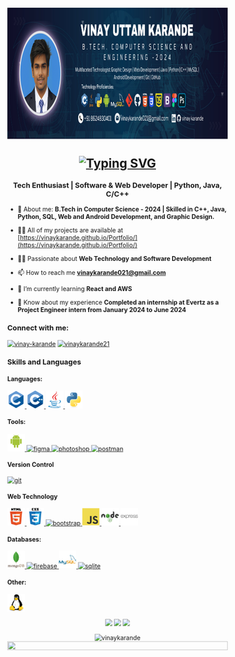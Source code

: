 <img src="https://github.com/Vinaykarande/Vinaykarande/blob/ccc5a76d51aae5888c17ad72ce40bb9d930a2eef/Banner.png"
    align="center" height="300" width="1000" />
<h1 align="center">
    <a href="https://git.io/typing-svg"><img src="https://readme-typing-svg.herokuapp.com?font=Fira+Code&weight=600&size=30&pause=1000&color=FFD500&center=true&width=435&lines=Welcome+to+my+world;I+am+Vinay+Karande" alt="Typing SVG" /></a>
</h1>
<h3 align="center">Tech Enthusiast | Software & Web Developer | Python, Java, C/C++</h3>

- 👤 About me: **B.Tech in Computer Science - 2024 | Skilled in C++, Java, Python, SQL, Web and Android Development, and Graphic Design.**

- 👨‍💻 All of my projects are available at
    [https://vinaykarande.github.io/Portfolio/](https://vinaykarande.github.io/Portfolio/)

- 🧑‍💻 Passionate about **Web Technology and Software Development**
  
- 📫 How to reach me **vinaykarande021@gmail.com**

- 🌱 I’m currently learning **React and AWS**

- 📄 Know about my experience **Completed an internship at Evertz as a Project Engineer intern from January 2024 to June 2024**

<h3 align="left">Connect with me:</h3>
<p align="left">
    <a href="https://linkedin.com/in/vinay-karande" target="blank"><img align="center"
            src="https://raw.githubusercontent.com/rahuldkjain/github-profile-readme-generator/master/src/images/icons/Social/linked-in-alt.svg"
            alt="vinay-karande" height="30" width="40" /></a>
    <a href="https://www.leetcode.com/vinaykarande21" target="blank"><img align="center"
            src="https://raw.githubusercontent.com/rahuldkjain/github-profile-readme-generator/master/src/images/icons/Social/leet-code.svg"
            alt="vinaykarande21" height="30" width="40" /></a>
</p>

<h3 align="left">Skills and Languages</h3>
<p align="left">
    <h4>Languages:</h4>
    <a href="https://www.cprogramming.com/" target="_blank" rel="noreferrer"> 
        <img src="https://raw.githubusercontent.com/devicons/devicon/master/icons/c/c-original.svg" alt="c" width="40" height="40"/> 
    </a> 
    <a href="https://www.w3schools.com/cpp/" target="_blank" rel="noreferrer"> 
        <img src="https://raw.githubusercontent.com/devicons/devicon/master/icons/cplusplus/cplusplus-original.svg" alt="cplusplus" width="40" height="40"/> 
    </a> 
    <a href="https://www.java.com" target="_blank" rel="noreferrer">
        <img src="https://raw.githubusercontent.com/devicons/devicon/master/icons/java/java-original.svg" alt="java" width="40" height="40" /> 
    </a>
    <a href="https://www.python.org" target="_blank" rel="noreferrer"> <img
        src="https://raw.githubusercontent.com/devicons/devicon/master/icons/python/python-original.svg"
        alt="python" width="40" height="40" /> 
    </a>
    <h4>Tools:</h4>
    <a href="https://developer.android.com" target="_blank" rel="noreferrer"> 
        <img
            src="https://raw.githubusercontent.com/devicons/devicon/master/icons/android/android-original-wordmark.svg"
            alt="android" width="40" height="40" /> 
    </a>
    <a href="https://www.figma.com/" target="_blank" rel="noreferrer"> 
        <img src="https://www.vectorlogo.zone/logos/figma/figma-icon.svg" alt="figma" width="40"
            height="40" /> 
    </a>  
    <a href="https://www.photoshop.com/en" target="_blank"
        rel="noreferrer"> 
        <img
            src="![image](https://github.com/user-attachments/assets/96fc21d1-3e4a-432e-a9f9-ce779b8f9723)"
            alt="photoshop" width="40" height="40" color="white"/> 
    </a> 
    <a href="https://postman.com" target="_blank"
        rel="noreferrer"> 
        <img src="https://www.vectorlogo.zone/logos/getpostman/getpostman-icon.svg" alt="postman"
            width="40" height="40" /> 
    </a>
    <h4>Version Control</h4>
    <a href="https://git-scm.com/" target="_blank" rel="noreferrer"> 
        <img
            src="https://skillicons.dev/icons?i=git,github&theme=dark" alt="git" width="80" height="40"/> 
    </a>
    <h4>Web Technology</h4>
    <a href="https://www.w3.org/html/" target="_blank" rel="noreferrer"> 
        <img
            src="https://raw.githubusercontent.com/devicons/devicon/master/icons/html5/html5-original-wordmark.svg"
            alt="html5" width="40" height="40" /> 
    </a> 
    <a href="https://www.w3schools.com/css/" target="_blank" rel="noreferrer">     
        <img
            src="https://raw.githubusercontent.com/devicons/devicon/master/icons/css3/css3-original-wordmark.svg"
            alt="css3" width="40" height="40" /> 
    </a> 
    <a href="https://getbootstrap.com" target="_blank" rel="noreferrer"> 
        <img
            src="https://img.icons8.com/?size=100&id=PndQWK6M1Hjo&format=png&color=000000"
            alt="bootstrap" width="40" height="40" /> 
    </a> 
    <a href="https://developer.mozilla.org/en-US/docs/Web/JavaScript"
        target="_blank" rel="noreferrer"> 
        <img
            src="https://raw.githubusercontent.com/devicons/devicon/master/icons/javascript/javascript-original.svg"
            alt="javascript" width="40" height="40" /> 
    </a>
    <a href="https://nodejs.org" target="_blank" rel="noreferrer">
        <img src="https://raw.githubusercontent.com/devicons/devicon/master/icons/nodejs/nodejs-original-wordmark.svg"
            alt="nodejs" width="40" height="40" /> 
    </a> 
    <a href="https://expressjs.com" target="_blank" rel="noreferrer">
        <img 
            src="https://raw.githubusercontent.com/devicons/devicon/master/icons/express/express-original-wordmark.svg"
            alt="express" width="40" height="40" /> 
    </a> 
    <h4>Databases:</h4>
    <a href="https://www.mongodb.com/" target="_blank" rel="noreferrer"> 
        <img
            src="https://raw.githubusercontent.com/devicons/devicon/master/icons/mongodb/mongodb-original-wordmark.svg"
            alt="mongodb" width="40" height="40" /> 
    </a>
    <a href="https://firebase.google.com/" target="_blank" rel="noreferrer"> 
        <img
            src="https://www.vectorlogo.zone/logos/firebase/firebase-icon.svg" alt="firebase" width="40" height="40" />
    </a> 
    <a href="https://www.mysql.com/" target="_blank"
        rel="noreferrer"> 
        <img
            src="https://raw.githubusercontent.com/devicons/devicon/master/icons/mysql/mysql-original-wordmark.svg"
            alt="mysql" width="40" height="40" /> 
    </a> 
    <a href="https://www.sqlite.org/" target="_blank"
        rel="noreferrer"> <img src="https://www.vectorlogo.zone/logos/sqlite/sqlite-icon.svg" alt="sqlite" width="40"
            height="40" /> 
    </a> 
    <h4>Other:</h4>
    <a href="https://www.linux.org/" target="_blank" rel="noreferrer"> 
        <img
            src="https://raw.githubusercontent.com/devicons/devicon/master/icons/linux/linux-original.svg" alt="linux"
            width="40" height="40" /> 
    </a>
</p>
<div align="center">
    <p>
        <img src="http://github-profile-summary-cards.vercel.app/api/cards/repos-per-language?username=vinaykarande&theme=aura"/>
        <img src="http://github-profile-summary-cards.vercel.app/api/cards/stats?username=vinaykarande&theme=aura" />
        <img src="http://github-profile-summary-cards.vercel.app/api/cards/productive-time?username=vinaykarande&theme=aura&utcOffset=5.3" />
    </p>
    <img align="center" src="https://github-readme-streak-stats.herokuapp.com/?user=vinaykarande&theme=dark" alt="vinaykarande" />
</div>

<div align="center">
  <img src="https://i.imgur.com/dBaSKWF.gif" height="20" width="100%">
</div>
